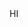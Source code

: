 <?xml version="1.0" encoding="UTF-8"?>
<CustomMetadata xmlns="http://soap.sforce.com/2006/04/metadata">
    <label>HI</label>
</CustomMetadata>
